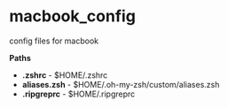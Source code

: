 # macbook_config
config files for macbook

__Paths__
* __.zshrc__ - $HOME/.zshrc
* __aliases.zsh__ - $HOME/.oh-my-zsh/custom/aliases.zsh
* __.ripgreprc__ - $HOME/.ripgreprc
